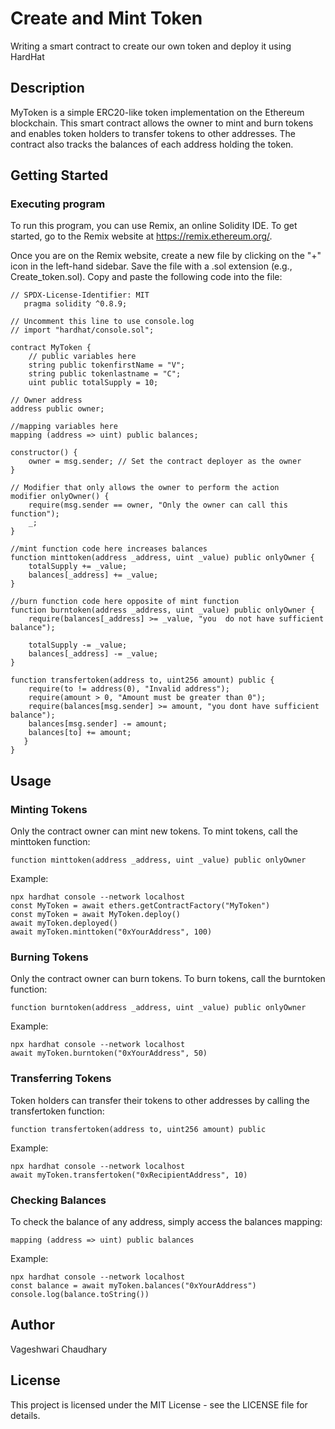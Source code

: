 # Create and Mint Token
Writing a smart contract to create our own token and deploy it using HardHat 

## Description
MyToken is a simple ERC20-like token implementation on the Ethereum blockchain. This smart contract allows the owner to mint and burn tokens and enables token holders to transfer tokens to other addresses. The contract also tracks the balances of each address holding the token.


## Getting Started

### Executing program
To run this program, you can use Remix, an online Solidity IDE. To get started, go to the Remix website at https://remix.ethereum.org/.

Once you are on the Remix website, create a new file by clicking on the "+" icon in the left-hand sidebar. Save the file with a .sol extension (e.g., Create_token.sol). Copy and paste the following code into the file:

    // SPDX-License-Identifier: MIT
       pragma solidity ^0.8.9;
    
    // Uncomment this line to use console.log
    // import "hardhat/console.sol";
    
    contract MyToken {
        // public variables here
        string public tokenfirstName = "V";
        string public tokenlastname = "C";
        uint public totalSupply = 10;
    
    // Owner address
    address public owner;

    //mapping variables here
    mapping (address => uint) public balances;

    constructor() {
        owner = msg.sender; // Set the contract deployer as the owner
    }
    
    // Modifier that only allows the owner to perform the action
    modifier onlyOwner() {
        require(msg.sender == owner, "Only the owner can call this function");
        _;
    }

    //mint function code here increases balances
    function minttoken(address _address, uint _value) public onlyOwner {
        totalSupply += _value;
        balances[_address] += _value;
    }

    //burn function code here opposite of mint function
    function burntoken(address _address, uint _value) public onlyOwner {
        require(balances[_address] >= _value, "you  do not have sufficient balance");

        totalSupply -= _value;
        balances[_address] -= _value;
    }

    function transfertoken(address to, uint256 amount) public {
        require(to != address(0), "Invalid address");
        require(amount > 0, "Amount must be greater than 0");
        require(balances[msg.sender] >= amount, "you dont have sufficient balance");
        balances[msg.sender] -= amount;
        balances[to] += amount;
       }
    }

## Usage

### Minting Tokens
Only the contract owner can mint new tokens. To mint tokens, call the minttoken function:
  ```
function minttoken(address _address, uint _value) public onlyOwner
```
Example:
```
npx hardhat console --network localhost
const MyToken = await ethers.getContractFactory("MyToken")
const myToken = await MyToken.deploy()
await myToken.deployed()
await myToken.minttoken("0xYourAddress", 100)
```
### Burning Tokens
Only the contract owner can burn tokens. To burn tokens, call the burntoken function:
```
function burntoken(address _address, uint _value) public onlyOwner
```
Example:
```
npx hardhat console --network localhost
await myToken.burntoken("0xYourAddress", 50)
```
### Transferring Tokens
Token holders can transfer their tokens to other addresses by calling the transfertoken function:
```
function transfertoken(address to, uint256 amount) public
```
Example:
```
npx hardhat console --network localhost
await myToken.transfertoken("0xRecipientAddress", 10)
```
### Checking Balances
To check the balance of any address, simply access the balances mapping:
```
mapping (address => uint) public balances
```
Example:
```
npx hardhat console --network localhost
const balance = await myToken.balances("0xYourAddress")
console.log(balance.toString())
```

## Author
Vageshwari Chaudhary

## License
This project is licensed under the MIT License - see the LICENSE file for details.
